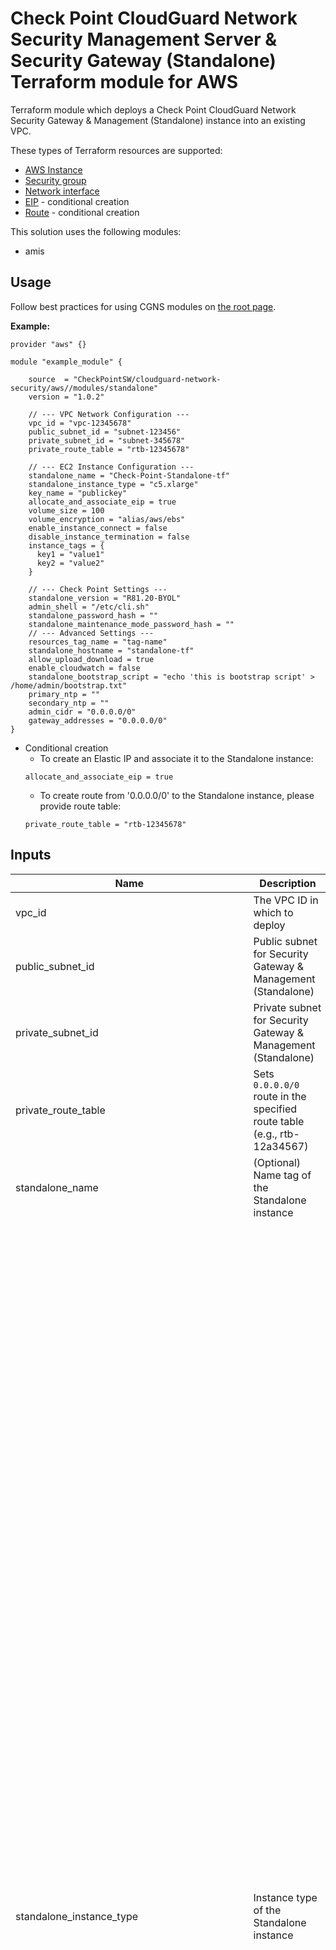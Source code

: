 # Check Point CloudGuard Network Security Management Server & Security Gateway (Standalone) Terraform module for AWS

Terraform module which deploys a Check Point CloudGuard Network Security Gateway & Management (Standalone) instance into an existing VPC.

These types of Terraform resources are supported:
* [AWS Instance](https://www.terraform.io/docs/providers/aws/r/instance.html)
* [Security group](https://www.terraform.io/docs/providers/aws/r/security_group.html)
* [Network interface](https://www.terraform.io/docs/providers/aws/r/network_interface.html)
* [EIP](https://www.terraform.io/docs/providers/aws/r/eip.html) - conditional creation
* [Route](https://www.terraform.io/docs/providers/aws/r/route.html) - conditional creation


This solution uses the following modules:
- amis


## Usage
Follow best practices for using CGNS modules on [the root page](https://registry.terraform.io/modules/checkpointsw/cloudguard-network-security/aws/latest#:~:text=Best%20Practices%20for%20Using%20Our%20Modules).


**Example:**
```
provider "aws" {}

module "example_module" {

    source  = "CheckPointSW/cloudguard-network-security/aws//modules/standalone"
    version = "1.0.2"

    // --- VPC Network Configuration ---
    vpc_id = "vpc-12345678"
    public_subnet_id = "subnet-123456"
    private_subnet_id = "subnet-345678"
    private_route_table = "rtb-12345678"

    // --- EC2 Instance Configuration ---
    standalone_name = "Check-Point-Standalone-tf"
    standalone_instance_type = "c5.xlarge"
    key_name = "publickey"
    allocate_and_associate_eip = true
    volume_size = 100
    volume_encryption = "alias/aws/ebs"
    enable_instance_connect = false
    disable_instance_termination = false
    instance_tags = {
      key1 = "value1"
      key2 = "value2"
    }

    // --- Check Point Settings ---
    standalone_version = "R81.20-BYOL"
    admin_shell = "/etc/cli.sh"
    standalone_password_hash = ""
    standalone_maintenance_mode_password_hash = ""
    // --- Advanced Settings ---
    resources_tag_name = "tag-name"
    standalone_hostname = "standalone-tf"
    allow_upload_download = true
    enable_cloudwatch = false
    standalone_bootstrap_script = "echo 'this is bootstrap script' > /home/admin/bootstrap.txt"
    primary_ntp = ""
    secondary_ntp = ""
    admin_cidr = "0.0.0.0/0"
    gateway_addresses = "0.0.0.0/0"
}
  ```

- Conditional creation
  - To create an Elastic IP and associate it to the Standalone instance:
  ```
  allocate_and_associate_eip = true
  ```
  - To create route from '0.0.0.0/0' to the Standalone instance, please provide route table:
  ```
  private_route_table = "rtb-12345678"
  ```



## Inputs

| Name                                   | Description                                                                                                                                                  | Type         | Allowed Values                                                                                     |
|----------------------------------------|--------------------------------------------------------------------------------------------------------------------------------------------------------------|--------------|---------------------------------------------------------------------------------------------------|
| vpc_id                                 | The VPC ID in which to deploy                                                                                                                               | string       |                                                                                                |
| public_subnet_id                       | Public subnet for Security Gateway & Management (Standalone)                                                                                                | string       |                                                                                                |
| private_subnet_id                      | Private subnet for Security Gateway & Management (Standalone)                                                                                               | string       |                                                                                                |
| private_route_table                    | Sets `0.0.0.0/0` route in the specified route table (e.g., rtb-12a34567)                                                                                     | string       |                                                                                                |
| standalone_name                        | (Optional) Name tag of the Standalone instance                                                                                                              | string       | **Default:** Check-Point-Standalone-tf                                                   |
| standalone_instance_type               | Instance type of the Standalone instance                                                                                                                    | string       | - c4.large <br/> - c4.xlarge <br/> - c5.large <br/> - c5.xlarge <br/> - c5.2xlarge <br/> - c5.4xlarge <br/> - c5.9xlarge <br/> - c5.12xlarge <br/> - c5.18xlarge <br/> - c5.24xlarge <br/> - c5n.large <br/> - c5n.xlarge <br/> - c5n.2xlarge <br/> - c5n.4xlarge <br/> - c5n.9xlarge <br/>  - c5n.18xlarge <br/>  - c5d.large <br/> - c5d.xlarge <br/> - c5d.2xlarge <br/> - c5d.4xlarge <br/> - c5d.9xlarge <br/> - c5d.12xlarge <br/>  - c5d.18xlarge <br/>  - c5d.24xlarge <br/> - m5.large <br/> - m5.xlarge <br/> - m5.2xlarge <br/> - m5.4xlarge <br/> - m5.8xlarge <br/> - m5.12xlarge <br/> - m5.16xlarge <br/> - m5.24xlarge <br/> - m6i.large <br/> - m6i.xlarge <br/> - m6i.2xlarge <br/> - m6i.4xlarge <br/> - m6i.8xlarge <br/> - m6i.12xlarge <br/> - m6i.16xlarge <br/> - m6i.24xlarge <br/> - m6i.32xlarge <br/> - c6i.large <br/> - c6i.xlarge <br/> - c6i.2xlarge <br/> - c6i.4xlarge <br/> - c6i.8xlarge <br/> - c6i.12xlarge <br/> - c6i.16xlarge <br/> - c6i.24xlarge <br/> - c6i.32xlarge <br/> - c6in.large <br/> - c6in.xlarge <br/> - c6in.2xlarge <br/> - c6in.4xlarge <br/> - c6in.8xlarge <br/> - c6in.12xlarge <br/> - c6in.16xlarge <br/> - c6in.24xlarge <br/> - c6in.32xlarge <br/> - r5.large <br/> - r5.xlarge <br/> - r5.2xlarge <br/> - r5.4xlarge <br/> - r5.8xlarge <br/> - r5.12xlarge <br/> - r5.16xlarge <br/> - r5.24xlarge <br/> - r5a.large <br/> - r5a.xlarge <br/> - r5a.2xlarge <br/> - r5a.4xlarge <br/> - r5a.8xlarge <br/> - r5a.12xlarge <br/> - r5a.16xlarge <br/> - r5a.24xlarge <br/> - r5b.large <br/> - r5b.xlarge <br/> - r5b.2xlarge <br/> - r5b.4xlarge <br/> - r5b.8xlarge <br/> - r5b.12xlarge <br/> - r5b.16xlarge <br/> - r5b.24xlarge <br/> - r5n.large <br/> - r5n.xlarge <br/> - r5n.2xlarge <br/> - r5n.4xlarge <br/> - r5n.8xlarge <br/> - r5n.12xlarge <br/> - r5n.16xlarge <br/> - r5n.24xlarge <br/> - r6i.large <br/> - r6i.xlarge <br/> - r6i.2xlarge <br/> - r6i.4xlarge <br/> - r6i.8xlarge <br/> - r6i.12xlarge <br/> - r6i.16xlarge <br/> - r6i.24xlarge <br/> - r6i.32xlarge <br/> - m6a.large <br/> - m6a.xlarge <br/> - m6a.2xlarge  <br/> - m6a.4xlarge <br/> - m6a.8xlarge <br/> - m6a.12xlarge <br/> - m6a.16xlarge <br/> - m6a.24xlarge <br/> - m6a.32xlarge <br/> - m6a.48xlarge <br/>**Default:** c5.xlarge                                |
| key_name                               | EC2 Key Pair name to allow SSH access                                                                                                                       | string       |                                                                                                |
| allocate_and_associate_eip             | Allocates and associates an Elastic IP                                                                                                                      | bool         | true/false<br>**Default:** true                                                                  |
| volume_size                            | Root volume size (GB) - minimum 100                                                                                                                         | number       | **Default:** 100                                                                          |
| volume_encryption                      | KMS or CMK key identifier (e.g., alias/aws/ebs)                                                                                                            | string       | **Default:** alias/aws/ebs                                                               |
| enable_instance_connect                | Enable SSH connection over AWS web console                                                                                                                 | bool         | true/false<br>**Default:** false                                                                 |
| disable_instance_termination           | Prevent accidental termination                                                                                                                             | bool         | true/false<br>**Default:** false                                                                 |
| metadata_imdsv2_required               | Deploy instance with metadata v2 token required                                                                                                            | bool         | true/false<br>**Default:** true                                                                  |
| instance_tags                          | (Optional) Map of tags as key-value pairs                                                                                                                  | map(string)  |                                                                                                |
| standalone_version                     | Standalone version and license                                                                                                                             | string       | - R81.10-BYOL<br>- R82-BYOL<br>**Default:** R81.20-BYOL                                          |
| admin_shell                            | Set admin shell for advanced configurations                                                                                                                | string       | - /etc/cli.sh<br>- /bin/bash<br>- /bin/csh<br>**Default:** /etc/cli.sh                           |
| standalone_password_hash               | (Optional) Admin user's password hash                                                                                                                      | string       |                                                                                                |
| resources_tag_name                     | (Optional) Name tag prefix for resources                                                                                                                   | string       |                                                                                                |
| standalone_hostname                    | (Optional) Standalone instance prompt hostname                                                                                                             | string       |                                                                                                |
| allow_upload_download                  | Automatically download Blade Contracts and other data                                                                                                       | bool         | true/false<br>**Default:** true                                                                  |
| enable_cloudwatch                      | Report Check Point-specific CloudWatch metrics                                                                                                             | bool         | true/false<br>**Default:** false                                                                 |
| standalone_bootstrap_script            | (Optional) Semicolon-separated commands to run during initial boot                                                                                         | string       |                                                                                                |
| primary_ntp                            | (Optional) IPv4 address of the primary Network Time Protocol server                                                                                        | string       | **Default:** 169.254.169.123                                                             |
| secondary_ntp                          | (Optional) IPv4 address of the secondary Network Time Protocol server                                                                                      | string       | **Default:** 0.pool.ntp.org                                                              |
| admin_cidr                             | CIDR for allowing access to Management Server                                                                                                              | string       | **Default:** 0.0.0.0/0                                                                    |
| gateway_addresses                      | CIDR for allowing gateway access to Management Server                                                                                                       | string       | **Default:** 0.0.0.0/0                                                                    |
| standalone_maintenance_mode_password_hash | (Optional) Admin user's password hash for maintenance mode                                                                                                 | string       |                                                                                                |
